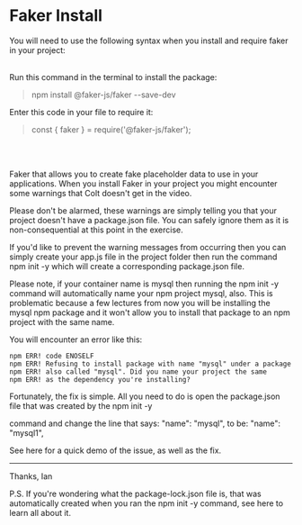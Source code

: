 <h1>Faker Install</h1>

You will need to use the following syntax when you install and require faker in your project:

<br>
Run this command in the terminal to install the package:

> npm install @faker-js/faker --save-dev

Enter this code in your file to require it:

> const { faker } = require('@faker-js/faker');

<br><br>

Faker that allows you to create fake placeholder data to use in your applications. When you install Faker in your project you might encounter some warnings that Colt doesn't get in the video.

Please don't be alarmed, these warnings are simply telling you that your project doesn't have a package.json file. You can safely ignore them as it is non-consequential at this point in the exercise.

If you'd like to prevent the warning messages from occurring then you can simply create your app.js file in the project folder then run the command npm init -y which will create a corresponding package.json file.

Please note, if your container name is mysql then running the npm init -y command will automatically name your npm project mysql, also. This is problematic because a few lectures from now you will be installing the mysql npm package and it won't allow you to install that package to an npm project with the same name.

You will encounter an error like this:

    npm ERR! code ENOSELF
    npm ERR! Refusing to install package with name "mysql" under a package
    npm ERR! also called "mysql". Did you name your project the same
    npm ERR! as the dependency you're installing?

Fortunately, the fix is simple. All you need to do is open the package.json file that was created by the npm init -y

command and change the line that says: "name": "mysql", to be: "name": "mysql1",

See here for a quick demo of the issue, as well as the fix.

---

Thanks,
Ian

P.S. If you're wondering what the package-lock.json file is, that was automatically created when you ran the npm init -y command, see here to learn all about it.
